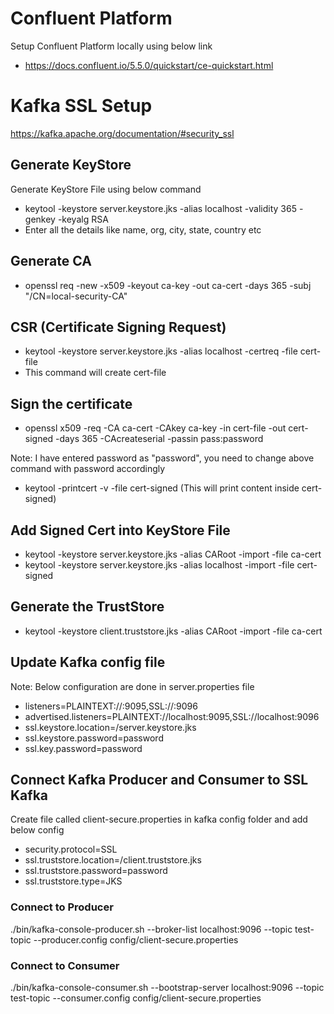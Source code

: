 
# Confluent Platform
Setup Confluent Platform locally using below link
  - https://docs.confluent.io/5.5.0/quickstart/ce-quickstart.html

# Kafka SSL Setup

https://kafka.apache.org/documentation/#security_ssl

## Generate KeyStore 

Generate KeyStore File using below command

- keytool -keystore server.keystore.jks -alias localhost -validity 365 -genkey -keyalg RSA
- Enter all the details like name, org, city, state, country etc

## Generate CA

- openssl req -new -x509 -keyout ca-key -out ca-cert -days 365 -subj "/CN=local-security-CA"

## CSR (Certificate Signing Request)

- keytool -keystore server.keystore.jks -alias localhost -certreq -file cert-file
- This command will create cert-file

## Sign the certificate

- openssl x509 -req -CA ca-cert -CAkey ca-key -in cert-file -out cert-signed -days 365 -CAcreateserial -passin pass:password

Note: I have entered password as "password", you need to change above command with password accordingly

- keytool -printcert -v -file cert-signed (This will print content inside cert-signed)

## Add Signed Cert into KeyStore File
- keytool -keystore server.keystore.jks -alias CARoot -import -file ca-cert
- keytool -keystore server.keystore.jks -alias localhost -import -file cert-signed

## Generate the TrustStore
- keytool -keystore client.truststore.jks -alias CARoot -import -file ca-cert

## Update Kafka config file

Note: Below configuration are done in server.properties file

- listeners=PLAINTEXT://:9095,SSL://:9096
- advertised.listeners=PLAINTEXT://localhost:9095,SSL://localhost:9096
- ssl.keystore.location=<location>/server.keystore.jks
- ssl.keystore.password=password
- ssl.key.password=password

## Connect Kafka Producer and Consumer to SSL Kafka

Create file called client-secure.properties in kafka config folder and add below config

- security.protocol=SSL
- ssl.truststore.location=<location>/client.truststore.jks
- ssl.truststore.password=password
- ssl.truststore.type=JKS

### Connect to Producer

./bin/kafka-console-producer.sh --broker-list localhost:9096 --topic test-topic --producer.config config/client-secure.properties

### Connect to Consumer

./bin/kafka-console-consumer.sh --bootstrap-server localhost:9096 --topic test-topic --consumer.config config/client-secure.properties





